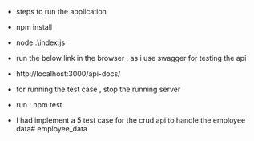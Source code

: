 * steps to run the application

* npm install
* node .\index.js 
* run the below link in the browser , as i use swagger for testing the api
* http://localhost:3000/api-docs/

* for running the test case , stop the running server
* run : npm test
* I had implement a 5 test case for the crud api to handle the employee data#   e m p l o y e e _ d a t a  
 